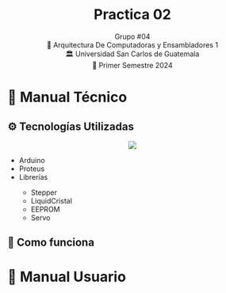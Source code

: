 <h1 align="center">Practica 02</h1>


<div align="center">
Grupo #04
</div>
<div align="center">
📕 Arquitectura De Computadoras y Ensambladores 1
</div>
<div align="center"> 🏛 Universidad San Carlos de Guatemala</div>
<div align="center"> 📆 Primer Semestre 2024</div>


# 📍 Manual Técnico

## ⚙ Tecnologías Utilizadas

<div align="center" style="display:flex;justify-content:center;gap:20px">
 <a href="https://skillicons.dev">
    <img src="https://skillicons.dev/icons?i=arduino,git" />
  </a>
</div>
<ul>
  <li>Arduino</li>
  <li>Proteus</li>
  <li>Librerías</li>
  <ul>
	<li>Stepper</li>
	<li>LiquidCristal</li>
	<li>EEPROM</li>
  <li>Servo</li>
  </ul>
</ul>

## 🧮 Como funciona

# 📍 Manual Usuario
